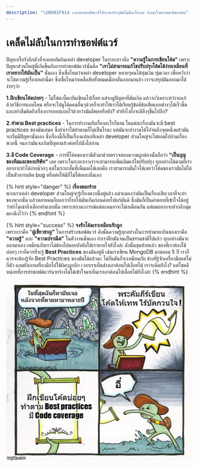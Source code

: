 ```yaml
---
description: "\U0001F914 เวลาทำซอฟต์แวร์โปรเจคจริงๆมันไม่มีอะไรเลย ถ้าเขาใจธรรมชาติของมัน"
---
```


# เคล็ดไม่ลับในการทำซอฟต์แวร์

ปัญหาเรื้อรังอีกตัวที่จะคอยกัดกินเหล่า developer ในระยะยาวคือ **"ความรู้ในการเขียนโค้ด"** เพราะปัญหาส่วนใหญ่ที่เกิดขึ้นกับการทำซอฟต์แวร์นั่นคือ **"เราไม่สามารถแก้ไขปรับปรุงโค้ดได้ง่ายเหมือนที่เราอยากให้มันเป็น"** นั่นเอง ซึ่งเชื่อไหมว่าเหล่า developer หลายๆคนได้ทุ่มเงิม ทุ่มเวลา เพื่อหวังว่าจะได้ความรู้เรื่องเหล่านี้มา ซึ่งเชื่อไหมว่าเคล็ดลับทั้งหมดเมื่อกลั่นออกมาแล้ว เราจะสรุปมันออกมาได้ง่ายๆว่า

**1.ฝึกเขียนโค้ดบ่อยๆ** - ไม่ใช่ตะบี้ตะบันเขียนไปเรื่อย แต่จงดูปัญหาที่มันเกิด แล้วจงวิเคราะห์ว่าจะแก้ด้วยวิธีการแบบไหน หรือจะไปดูโค้ดคนอื่นๆด้วยก็จะทำให้เราได้เรียนรู้ข้อดีข้อเสียแบบต่างๆได้เร็วขึ้น และอย่าลืมคิดถึงเรื่องการออกแบบไว้ด้วยว่ามันดีพอหรือยัง? ทำยังไงถึงจะดียิ่งๆขึ้นไปอีก?

**2.ทำตาม Best practices** - ในการทำงานกับเรื่องอะไรก็ตาม ในแต่ละเรื่องมันจะมี best practices ของมันเสมอ ซึ่งถ้าเราไม่ทำตามก็ไม่เป็นไรนะ แต่มันจะทำงานได้ไปจนถึงจุดหนึ่งแล้วมันจะเริ่มมีปัญหานั่นเอง ซึ่งเรื่องนี้ก็เป็นเรื่องแปลกที่เหล่า developer ส่วนใหญ่จะไม่ยอมไปอ่านเรื่องพวกนี้ จนกว่ามันจะเกิดปัญหาแล้วค่อยไปนั่งไล่อ่าน

**3.มี Code Coverage** - การที่โค้ดของเรามีตัวมาช่วยตรวจสอบความถูกต้องนั้นถือว่า **"เป็นบุญของทีมและของบริษัท"** เลย เพราะในระยะยาวเราจะสามารถเพิ่มเติมแก้ไขปรับปรุง ทุกอย่างได้ตามที่เราอยากจะทำได้ง่ายม๊วกๆ แต่ในระยะสั้นที่เห็นผลได้เลยคือ เราสามารถมั่นใจได้เลยว่าโค้ดของเรามันไม่ได้เป็นตัวการผลิต bug หรือต่อให้มีก็ไม่ได้เยอะนั่นเอง

{% hint style="danger" %}
**เรื่องตลกร้าย**  
พวกเราเหล่า developer ส่วนใหญ่จะรู้เรื่องพวกนี้อยู่แล้ว แต่จะมองว่ามันเป็นเรื่องเสียเวลาที่จะทำของพวกนั้น แล้วหลายคนก็บอกว่าก็รอให้มันเกิดก่อนค่อยไปแก้มันดิ ซึ่งมันก็เป็นคำตอบที่เข้าใจได้อยู่ว่าทำไมเขาถึงเลือกทำแบบนั้น เพราะสถานะการณ์แต่ละคนอาจะไม่เหมือนกัน แต่ผมอยากจะฝากอีกมุมมองนึงไว้ว่า
{% endhint %}

{% hint style="success" %}
**จงรักโค้ดเราเหมือนรักลูก**  
เพราะเราคือ "**ผู้เชี่ยวชาญ"** ในการสร้างซอฟต์แวร์ ดังนั้นความรู้ทุกอย่างในการทำมาหากินของเราคือ **"ความรู้"** และ **"ความปราณีต"** ในตัวงานนั่นเอง ถ้าเราฝึกมันจนเป็นธรรมชาติไปแล้ว ทุกอย่างมันจะออกมาเอง เหมือนกับเราไม่ต้องไปคอยบังคับให้เราหายใจยังไงล่ะ ดังนั้นสุดท้ายแล้ว ของที่เราต้องใช้บ่อยๆ เราก็ควรที่จะรู้ **Best Practices** ของมันอยู่ดี เช่นเราเขียน MongoDB มาตลอด 5 ปี เราก็ควรจะต้องรู้จัก Best Practices ของมันได้แล้วนะ ไม่งั้นมันก็จะเหมือนกับ ช่างที่รู้จักเครื่องมือแค่ไม่กี่ตัว แถมยังเอาเครื่องมือไปใช้ผิดๆถูกอีก เวลาเราเห็นช่างเอาค้อนไปเลื่อยไม้ เราจะคิดยังไง? แต่โชคดีหน่อยที่การทำซอฟต์แวร์นายจ้างไม่ได้เข้าใจมาเห็นเราเอาค้อนไปเลื่อยไม้ยังไงล่ะ
{% endhint %}

![](.gitbook/assets/3ef033.jpg)

